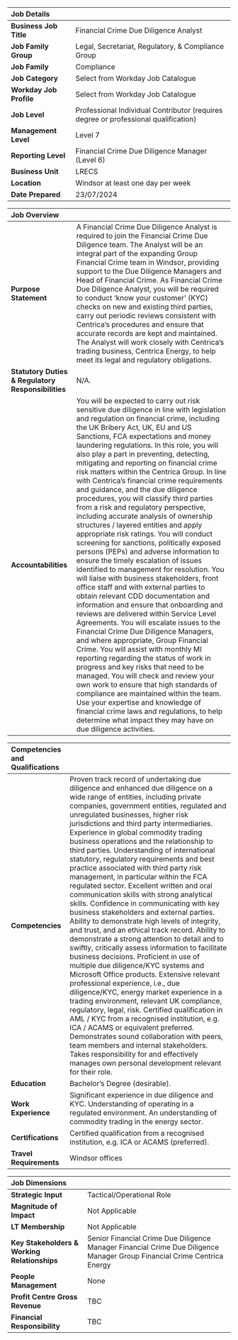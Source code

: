 

| Job Details |  |
| :---- | :---- |
| **Business Job Title** | Financial Crime Due Diligence Analyst |
| **Job Family Group** | Legal, Secretariat, Regulatory, & Compliance Group |
| **Job Family** | Compliance |
| **Job Category** | Select from Workday Job Catalogue |
| **Workday Job Profile** | Select from Workday Job Catalogue |
| **Job Level** | Professional Individual Contributor (requires degree or professional qualification) |
| **Management Level** | Level 7 |
| **Reporting Level** | Financial Crime Due Diligence Manager (Level 6\) |
| **Business Unit** | LRECS |
| **Location** | Windsor at least one day per week |
| **Date Prepared** | 23/07/2024 |

| Job Overview |  |
| :---- | :---- |
| **Purpose Statement** | A Financial Crime Due Diligence Analyst is required to join the Financial Crime Due Diligence team. The Analyst will be an integral part of the expanding Group Financial Crime team in Windsor, providing support to the Due Diligence Managers and Head of Financial Crime. As Financial Crime Due Diligence Analyst, you will be required to conduct ‘know your customer’ (KYC) checks on new and existing third parties, carry out periodic reviews consistent with Centrica’s procedures and ensure that accurate records are kept and maintained. The Analyst will work closely with Centrica’s trading business, Centrica Energy, to help meet its legal and regulatory obligations.  |
| **Statutory Duties & Regulatory Responsibilities** | N/A.   |
| **Accountabilities** | You will be expected to carry out risk sensitive due diligence in line with legislation and regulation on financial crime, including the UK Bribery Act, UK, EU and US Sanctions, FCA expectations and money laundering regulations.  In this role, you will also play a part in preventing, detecting, mitigating and reporting on financial crime risk matters within the Centrica Group. In line with Centrica’s financial crime requirements and guidance, and the due diligence procedures, you will classify third parties from a risk and regulatory perspective, including accurate analysis of ownership structures / layered entities and apply appropriate risk ratings. You will conduct screening for sanctions, politically exposed persons (PEPs) and adverse information to ensure the timely escalation of issues identified to management for resolution. You will liaise with business stakeholders, front office staff and with external parties to obtain relevant CDD documentation and information and ensure that onboarding and reviews are delivered within Service Level Agreements. You will escalate issues to the Financial Crime Due Diligence Managers, and where appropriate, Group Financial Crime. You will assist with monthly MI reporting regarding the status of work in progress and key risks that need to be managed. You will check and review your own work to ensure that high standards of compliance are maintained within the team. Use your expertise and knowledge of financial crime laws and regulations, to help determine what impact they may have on due diligence activities. |

| Competencies and Qualifications |  |
| :---- | :---- |
| **Competencies** | Proven track record of undertaking due diligence and enhanced due diligence on a wide range of entities, including private companies, government entities, regulated and unregulated businesses, higher risk jurisdictions and third party intermediaries.  Experience in global commodity trading business operations and the relationship to third parties. Understanding of international statutory, regulatory requirements and best practice associated with third party risk management, in particular within the FCA regulated sector. Excellent written and oral communication skills with strong analytical skills. Confidence in communicating with key business stakeholders and external parties. Ability to demonstrate high levels of integrity, and trust, and an ethical track record.  Ability to demonstrate a strong attention to detail and to swiftly, critically assess information to facilitate business decisions. Proficient in use of multiple due diligence/KYC systems and Microsoft Office products. Extensive relevant professional experience, i.e., due diligence/KYC, energy market experience in a trading environment, relevant UK compliance, regulatory, legal, risk. Certified qualification in AML / KYC from a recognised institution, e.g. ICA / ACAMS or equivalent preferred. Demonstrates sound collaboration with peers, team members and internal stakeholders. Takes responsibility for and effectively manages own personal development relevant for their role. |
| **Education** | Bachelor’s Degree (desirable). |
| **Work Experience** | Significant experience in due diligence and KYC. Understanding of operating in a regulated environment. An understanding of commodity trading in the energy sector.      |
| **Certifications** | Certified qualification from a recognised institution, e.g. ICA or ACAMS (preferred). |
| **Travel Requirements** | Windsor offices |

| Job Dimensions |  |
| :---- | :---- |
| **Strategic Input** | Tactical/Operational Role |
| **Magnitude of Impact** | Not Applicable |
| **LT Membership**  | Not Applicable  |
| **Key Stakeholders & Working Relationships** | Senior Financial Crime Due Diligence Manager Financial Crime Due Diligence Manager Group Financial Crime Centrica Energy |
| **People Management** | None |
| **Profit Centre Gross Revenue** | TBC |
| **Financial Responsibility** | TBC |

